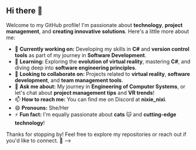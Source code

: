 ## Hi there 👋

Welcome to my GitHub profile! I'm passionate about **technology**, **project management**, and **creating innovative solutions**. Here's a little more about me:

- 🔭 **Currently working on:** Developing my skills in **C#** and **version control tools** as part of my journey in **Software Development**.  
- 🌱 **Learning:** Exploring the **evolution of virtual reality**, mastering **C#**, and diving deep into **software engineering principles**. 
- 👯 **Looking to collaborate on:** Projects related to **virtual reality**, **software development**, and **team management tools**.  
- 💬 **Ask me about:** My journey in **Engineering of Computer Systems**, or let's chat about **project management tips** and **VR trends**!  
- 📫 **How to reach me:** You can find me on Discord at **nixie_nixi**.  
- 😄 **Pronouns:** She/Her  
- ⚡ **Fun fact:** I'm equally passionate about **cats** 🐱 and **cutting-edge technology**!  

Thanks for stopping by! Feel free to explore my repositories or reach out if you'd like to connect. 🚀
-->
